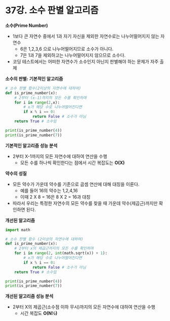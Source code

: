 # 37강. 소수 판별 알고리즘



**소수(Prime Number)**

* 1보다 큰 자연수 중에서 1과 자기 자신을 제외한 자연수로는 나누어떨어지지 않는 자연수
  * 6은 1,2,3,6 으로 나누어떨어지므로 소수가 아니다.
  * 7은 1과 7을 제외하고는 나누어떨어지지 않으므로 소수다.
* 코딩 테스트에서는 어떠한 자연수가 소수인지 아닌지 판별해야 하는 문제가 자주 출제



**소수의 판별: 기본적인 알고리즘**

```python
# 소수 판별 함수(2이상의 자연수에 대하여)
def is_prime_number(x):
    # 2부터 (x-1)까지의 모든 수를 확인하며
    for i in range(2,x):
        # x가 해당 수로 나누어떨어진다면
        if x % i == 0:
            return False # 소수가 아님
    return True # 소수임

print(is_prime_number(4))
print(is_prime_number(7))
```



**기본적인 알고리즘 성능 분석**

* 2부터 X-1까지의 모든 자연수에 대하여 연산을 수행
  * 모든 수를 하나씩 확인한다는 점에서 시간 복잡도는 **O(X)**



**약수의 성질**

* 모든 약수가 가운데 약수를 기준으로 곱셈 연산에 대해 대칭을 이룬다.
  * 예를 들어 16의 약수는 1,2,4,16
  * 이때 2 X 8 = 16은 8 X 2 = 16과 대칭
* 따라서 우리는 특정한 자연수의 모든 약수를 찾을 때 가운데 약수(제곱근)까지만 확인하면 된다.



**개선된 알고리즘**

```python
import math

# 소수 판별 함수 (2이상의 자연수에 대하여)
def is_prime_number(x):
    # 2부터 x의 제곱근까지의 모든 수를 확인하며
    for i in range(2, int(math.sqrt(x)) + 1):
        # x가 해당 수로 나누어떨어진다면
        if x % i == 0:
            return False # 소수가 아님
    return True # 소수임

print(is_prime_number(4))
print(is_prime_number(7))
```



**개선된 알고리즘 성능 분석**

* 2부터 X의 제곱근(소수점 이하 무시)까지의 모든 자연수에 대하여 연산을 수행
  * 시간 복잡도 **O(N½)**


